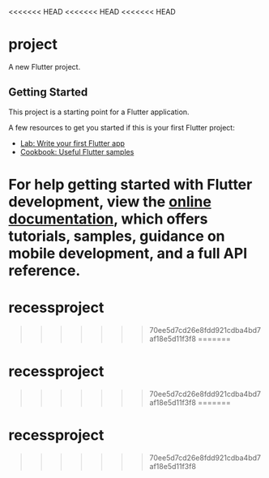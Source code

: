 <<<<<<< HEAD
<<<<<<< HEAD
<<<<<<< HEAD
# project

A new Flutter project.

## Getting Started

This project is a starting point for a Flutter application.

A few resources to get you started if this is your first Flutter project:

- [Lab: Write your first Flutter app](https://docs.flutter.dev/get-started/codelab)
- [Cookbook: Useful Flutter samples](https://docs.flutter.dev/cookbook)

For help getting started with Flutter development, view the
[online documentation](https://docs.flutter.dev/), which offers tutorials,
samples, guidance on mobile development, and a full API reference.
=======
# recessproject
>>>>>>> 70ee5d7cd26e8fdd921cdba4bd7af18e5d11f3f8
=======
# recessproject
>>>>>>> 70ee5d7cd26e8fdd921cdba4bd7af18e5d11f3f8
=======
# recessproject
>>>>>>> 70ee5d7cd26e8fdd921cdba4bd7af18e5d11f3f8
